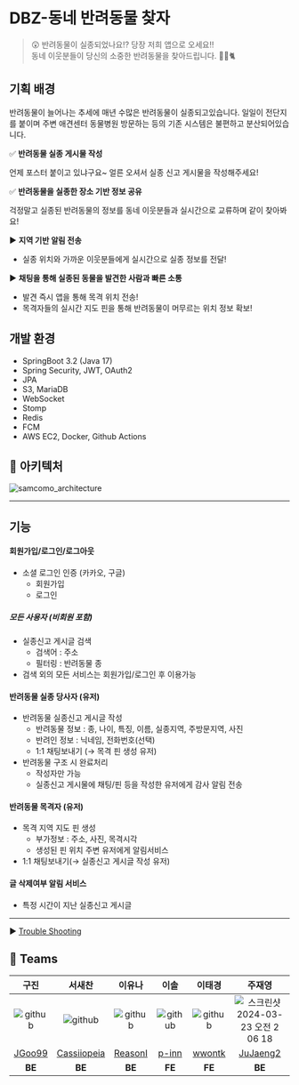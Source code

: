 # DBZ-동네 반려동물 찾자

> 😲 반려동물이 실종되었나요⁉️ 당장 저희 앱으로 오세요‼️
> <br>
> 동네 이웃분들이 당신의 소중한 반려동물을 찾아드립니다. 🐶🪿🐈

## 기획 배경

반려동물이 늘어나는 추세에 매년 수많은 반려동물이 실종되고있습니다.
일일이 전단지를 붙이며 주변 애견센터 동물병원 방문하는 등의 기존 시스템은 불편하고 분산되어있습니다.

✅ **반려동물 실종 게시물 작성**

언제 포스터 붙이고 있냐구요~ 얼른 오셔서 실종 신고 게시물을 작성해주세요!

✅ **반려동물을 실종한 장소 기반 정보 공유**

걱정말고 실종된 반려동물의 정보를 동네 이웃분들과 실시간으로 교류하며 같이 찾아봐요!

▶️ **지역 기반 알림 전송**

- 실종 위치와 가까운 이웃분들에게 실시간으로 실종 정보를 전달!

▶️ **채팅을 통해 실종된 동물을 발견한 사람과 빠른 소통**

- 발견 즉시 앱을 통해 목격 위치 전송!
- 목격자들의 실시간 지도 핀을 통해 반려동물이 머무르는 위치 정보 확보!

## 개발 환경

- SpringBoot 3.2 (Java 17)
- Spring Security, JWT, OAuth2
- JPA
- S3, MariaDB
- WebSocket
- Stomp
- Redis
- FCM
- AWS EC2, Docker, Github Actions

## 📐 아키텍처

![samcomo_architecture](https://github.com/SamCoMo/.github/assets/128203563/ec85d22d-35aa-4f71-b527-67ccd2b08467)

---

## 기능

#### 회원가입/로그인/로그아웃

- 소셜 로그인 인증 (카카오, 구글)
    - 회원가입
    - 로그인

##### 모든 사용자 (비회원 포함)

- 실종신고 게시글 검색
    - 검색어 : 주소
    - 필터링 : 반려동물 종
- 검색 외의 모든 서비스는 회원가입/로그인 후 이용가능

#### 반려동물 실종 당사자 (유저)

- 반려동물 실종신고 게시글 작성
    - 반려동물 정보 : 종, 나이, 특징, 이름, 실종지역, 주방문지역, 사진
    - 반려인 정보 : 닉네임, 전화번호(선택)
    - 1:1 채팅보내기 (→ 목격 핀 생성 유저)
- 반려동물 구조 시 완료처리
    - 작성자만 가능
    - 실종신고 게시물에 채팅/핀 등을 작성한 유저에게 감사 알림 전송

#### 반려동물 목격자 (유저)

- 목격 지역 지도 핀 생성
    - 부가정보 : 주소, 사진, 목격시각
    - 생성된 핀 위치 주변 유저에게 알림서비스
- 1:1 채팅보내기(→ 실종신고 게시글 작성 유저)

#### 글 삭제여부 알림 서비스

- 특정 시간이 지난 실종신고 게시글

---

▶️ [Trouble Shooting](https://goo99.notion.site/55c157561a2a42d1990a9f67861e0e62?pvs=4)

## 🌈 Teams

|                                                        구진                                                         |                                                        서새찬                                                        |                                                        이유나                                                        |                                                        이솔                                                         |                                                        이태경                                                        |                                                                      주재영                                                                       |
|:-----------------------------------------------------------------------------------------------------------------:|:-----------------------------------------------------------------------------------------------------------------:|:-----------------------------------------------------------------------------------------------------------------:|:-----------------------------------------------------------------------------------------------------------------:|:-----------------------------------------------------------------------------------------------------------------:|:----------------------------------------------------------------------------------------------------------------------------------------------:|
| ![github](https://github.com/SamCoMo/DBZ-Backend/assets/128203563/9cf4267d-359a-4feb-9407-402bf20b49c0?s=120&v=4) | ![github](https://github.com/SamCoMo/DBZ-Backend/assets/128203563/9cf4267d-359a-4feb-9407-402bf20b49c0?s=120&v=4) | ![github](https://github.com/SamCoMo/DBZ-Backend/assets/128203563/9cf4267d-359a-4feb-9407-402bf20b49c0?s=120&v=4) | ![github](https://github.com/SamCoMo/DBZ-Backend/assets/128203563/9cf4267d-359a-4feb-9407-402bf20b49c0?s=120&v=4) | ![github](https://github.com/SamCoMo/DBZ-Backend/assets/128203563/9cf4267d-359a-4feb-9407-402bf20b49c0?s=120&v=4) | ![스크린샷 2024-03-23 오전 2 06 18](https://github.com/SamCoMo/DBZ-Backend/assets/128203563/fe3ca8a1-28d7-4e13-b2da-48e7fcb64911?s=120&v=4) |
|                                        [JGoo99](https://github.com/JGoo99)                                        |                                   [Cassiiopeia](https://github.com/Cassiiopeia)                                   |                                       [ReasonI](https://github.com/ReasonI)                                       |                                         [p-inn](https://github.com/p-inn)                                         |                                        [wwontk](https://github.com/wwontk)                                        |                                                    [JuJaeng2](https://github.com/JuJaeng2)                                                     |
|                                                      **BE**                                                       |                                                      **BE**                                                       |                                                      **BE**                                                       |                                                      **FE**                                                       |                                                      **FE**                                                       |                                                                     **BE**                                                                     |
